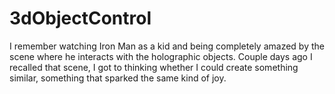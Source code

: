 # 3dObjectControl

I remember watching Iron Man as a kid and being completely amazed by the scene where he interacts with the holographic objects. Couple days ago I recalled that scene, I got to thinking whether I could create something similar, something that sparked the same kind of joy.
